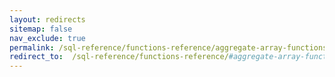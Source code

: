 ```yaml
---
layout: redirects
sitemap: false
nav_exclude: true
permalink: /sql-reference/functions-reference/aggregate-array-functions.html
redirect_to:  /sql-reference/functions-reference/#aggregate-array-functions
---
```

